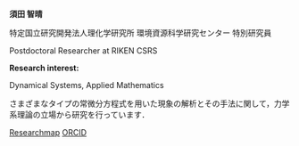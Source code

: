 **須田 智晴**

特定国立研究開発法人理化学研究所 環境資源科学研究センター 特別研究員

Postdoctoral Researcher at RIKEN CSRS

**Research interest:**

Dynamical Systems, Applied Mathematics

さまざまなタイプの常微分方程式を用いた現象の解析とその手法に関して，力学系理論の立場から研究を行っています．


[Researchmap](https://researchmap.jp/t-suda) [ORCID](https://orcid.org/0000-0002-1027-7842)
